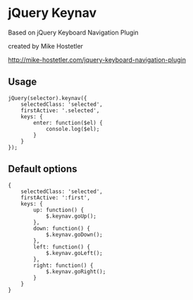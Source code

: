 jQuery Keynav
=============

Based on jQuery Keyboard Navigation Plugin

created by Mike Hostetler

http://mike-hostetler.com/jquery-keyboard-navigation-plugin


Usage
-----

	jQuery(selector).keynav({
		selectedClass: 'selected',
		firstActive: '.selected',
		keys: {
			enter: function($el) {
				console.log($el);
			}
		}
	});


Default options
---------------

	{
		selectedClass: 'selected',
		firstActive: ':first',
		keys: {
			up: function() {
				$.keynav.goUp();
			},
			down: function() {
				$.keynav.goDown();
			},
			left: function() {
				$.keynav.goLeft();
			},
			right: function() {
				$.keynav.goRight();
			}
		}
	}